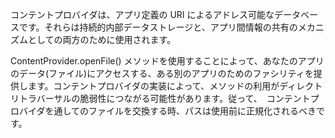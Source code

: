 
<p>コンテントプロバイダは、アプリ定義の URI によるアドレス可能なデータベースです。それらは持続的内部データストレージと、アプリ間情報の共有のメカニズムとしての両方のために使用されます。</p> <p> 	 ContentProvider.openFile() メソッドを使用することによって、あなたのアプリのデータ(ファイル)にアクセスする、ある別のアプリのためのファシリティを提供します。コンテントプロバイダの実装によって、メソッドの利用がディレクトリトラバーサルの脆弱性につながる可能性があります。従って、　コンテントプロバイダを通してのファイルを交換する時、パスは使用前に正規化されるべきです。 </p>
